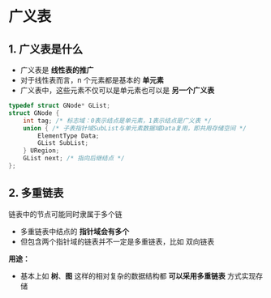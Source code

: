 # 广义表

## 1. 广义表是什么

* 广义表是 **线性表的推广**
* 对于线性表而言，n 个元素都是基本的 **单元素**
* 广义表中，这些元素不仅可以是单元素也可以是 **另一个广义表**

```cpp
typedef struct GNode* GList;
struct GNode {
    int tag; /* 标志域：0表示结点是单元素，1表示结点是广义表 */
    union { /* 子表指针域SubList与单元素数据域Data复用，即共用存储空间 */
        ElementType Data;
        GList SubList;
    } URegion;
    GList next; /* 指向后继结点 */
};
```

## 2. 多重链表

链表中的节点可能同时隶属于多个链

* 多重链表中结点的 **指针域会有多个**
* 但包含两个指针域的链表并不一定是多重链表，比如 双向链表

**用途：**

* 基本上如 **树**、**图** 这样的相对复杂的数据结构都 **可以采用多重链表** 方式实现存储

